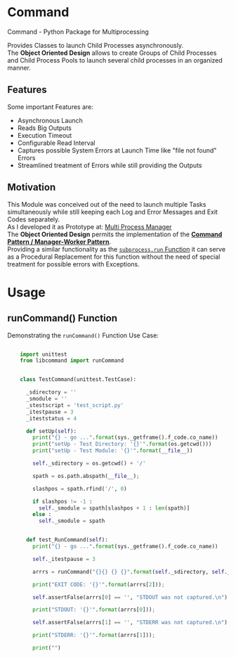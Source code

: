 # Command

Command - Python Package for Multiprocessing

Provides Classes to launch Child Processes asynchronously.\
The **Object Oriented Design** allows to create Groups of Child Processes and Child Process Pools to launch several child processes in an organized manner.

## Features

Some important Features are:
* Asynchronous Launch
* Reads Big Outputs
* Execution Timeout
* Configurable Read Interval
* Captures possible System Errors at Launch Time like "file not found" Errors
* Streamlined treatment of Errors while still providing the Outputs

## Motivation

This Module was conceived out of the need to launch multiple Tasks simultaneously while still keeping each Log and Error Messages and Exit Codes separately. \
As I developed it as Prototype at:
[Multi Process Manager](https://stackoverflow.com/questions/50177534/why-do-pipes-from-child-processes-break-sometimes-and-sometimes-not)\
The **Object Oriented Design** permits the implementation of the **[Command Pattern / Manager-Worker Pattern](https://en.wikipedia.org/wiki/Command_pattern)**.\
Providing a similar functionality as the [`subprocess.run` Function](https://docs.python.org/3/library/subprocess.html#subprocess.run) it can serve as a Procedural Replacement for this function without the need of special treatment for possible errors with Exceptions.

# Usage
## runCommand() Function
Demonstrating the `runCommand()` Function Use Case:
```python

	import unittest
	from libcommand import runCommand


	class TestCommand(unittest.TestCase):

	  _sdirectory = ''
	  _smodule = ''
	  _stestscript = 'test_script.py'
	  _itestpause = 3
	  _iteststatus = 4

	  def setUp(self):
	    print("{} - go ...".format(sys._getframe().f_code.co_name))
	    print("setUp - Test Directory: '{}'".format(os.getcwd()))
	    print("setUp - Test Module: '{}'".format(__file__))

	    self._sdirectory = os.getcwd() + '/'

	    spath = os.path.abspath(__file__);

	    slashpos = spath.rfind('/', 0)

	    if slashpos != -1 :
	      self._smodule = spath[slashpos + 1 : len(spath)]
	    else :
	      self._smodule = spath


	  def test_RunCommand(self):
	    print("{} - go ...".format(sys._getframe().f_code.co_name))

	    self._itestpause = 3

	    arrrs = runCommand("{}{} {} {}".format(self._sdirectory, self._stestscript, self._itestpause, self._iteststatus))

	    print("EXIT CODE: '{}'".format(arrrs[2]));

	    self.assertFalse(arrrs[0] == '', "STDOUT was not captured.\n")

	    print("STDOUT: '{}'".format(arrrs[0]));

	    self.assertFalse(arrrs[1] == '', "STDERR was not captured.\n")

	    print("STDERR: '{}'".format(arrrs[1]));

	    print("")
```
